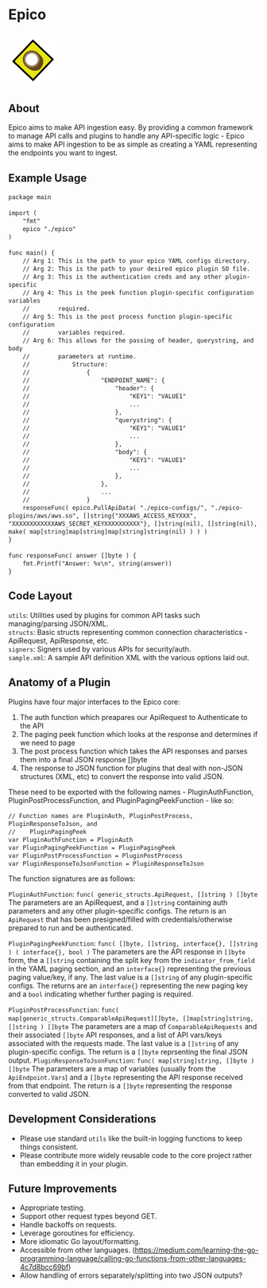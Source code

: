# Epico
<img src="https://github.com/SREnity/epico/raw/master/assets/epico.png" width="100">


## About
Epico aims to make API ingestion easy.  By providing a common framework to manage API calls and plugins to handle any API-specific logic - Epico aims to make API ingestion to be as simple as creating a YAML representing the endpoints you want to ingest. 

## Example Usage
```
package main

import (
    "fmt"
    epico "./epico"
)

func main() {
    // Arg 1: This is the path to your epico YAML configs directory.
    // Arg 2: This is the path to your desired epico plugin SO file.
    // Arg 3: This is the authentication creds and any other plugin-specific
    // Arg 4: This is the peek function plugin-specific configuration variables
    //        required.
    // Arg 5: This is the post process function plugin-specific configuration
    //        variables required.
    // Arg 6: This allows for the passing of header, querystring, and body
    //        parameters at runtime.
    //            Structure:
    //                {
    //                    "ENDPOINT_NAME": {
    //                        "header": {
    //                            "KEY1": "VALUE1"
    //                            ...
    //                        },
    //                        "querystring": {
    //                            "KEY1": "VALUE1"
    //                            ...
    //                        },
    //                        "body": {
    //                            "KEY1": "VALUE1"
    //                            ...
    //                        },
    //                    },
    //                    ...
    //                } 
    responseFunc( epico.PullApiData( "./epico-configs/", "./epico-plugins/aws/aws.so", []string{"XXXAWS_ACCESS_KEYXXX", "XXXXXXXXXXXXAWS_SECRET_KEYXXXXXXXXXX"}, []string(nil), []string(nil), make( map[string]map[string]map[string]string(nil) ) ) )
}

func responseFunc( answer []byte ) {
    fmt.Printf("Answer: %v\n", string(answer))
}
```


## Code Layout
`utils`: Utilities used by plugins for common API tasks such managing/parsing JSON/XML.  
`structs`: Basic structs representing common connection characteristics - ApiRequest, ApiResponse, etc.  
`signers`: Signers used by various APIs for security/auth.  
`sample.xml`: A sample API definition XML with the various options laid out.  


## Anatomy of a Plugin
Plugins have four major interfaces to the Epico core:
1. The auth function which preapares our ApiRequest to Authenticate to the API
2. The paging peek function which looks at the response and determines if we need to page
3. The post process function which takes the API responses and parses them into a final JSON response []byte 
4. The response to JSON function for plugins that deal with non-JSON structures (XML, etc) to convert the response into valid JSON.

These need to be exported with the following names - PluginAuthFunction, PluginPostProcessFunction, and PluginPagingPeekFunction - like so:

```
// Function names are PluginAuth, PluginPostProcess, PluginResponseToJson, and
//    PluginPagingPeek
var PluginAuthFunction = PluginAuth
var PluginPagingPeekFunction = PluginPagingPeek
var PluginPostProcessFunction = PluginPostProcess
var PluginResponseToJsonFunction = PluginResponseToJson
```

The function signatures are as follows:

`PluginAuthFunction`: `func( generic_structs.ApiRequest, []string ) []byte`
The parameters are an ApiRequest, and a `[]string` containing auth parameters and any other plugin-specific configs.  The return is an `ApiRequest` that has been presigned/filled with credentials/otherwise prepared to run and be authenticated.

`PluginPagingPeekFunction`: `func( []byte, []string, interface{}, []string ) ( interface{}, bool )`
The parameters are the API response in `[]byte` form, the a `[]string` containing the split key from the `indicator_from_field` in the YAML paging section, and an `interface{}` representing the previous paging value/key, if any. The last value is a `[]string` of any plugin-specific configs.  The returns are an `interface{}` representing the new paging key and a `bool` indicating whether further paging is required.

`PluginPostProcessFunction`: `func( map[generic_structs.ComparableApiRequest][]byte, []map[string]string, []string ) []byte`
The parameters are a map of `ComparableApiRequests` and their associated `[]byte` API responses, and a list of API vars/keys associated with the requests made.  The last value is a `[]string` of any plugin-specific configs.  The return is a `[]byte` reprsenting the final JSON output.
`PluginResponseToJsonFunction`: `func( map[string]string, []byte ) []byte`
The parameters are a map of variables (usually from the `ApiEndpoint.Vars`) and a `[]byte` representing the API response received from that endpoint.  The return is a `[]byte` representing the response converted to valid JSON.


## Development Considerations
* Please use standard `utils` like the built-in logging functions to keep things consistent.
* Please contribute more widely reusable code to the core project rather than embedding it in your plugin. 


## Future Improvements
* Appropriate testing.
* Support other request types beyond GET.
* Handle backoffs on requests.
* Leverage goroutines for efficiency.
* More idiomatic Go layout/formatting.
* Accessible from other languages. (https://medium.com/learning-the-go-programming-language/calling-go-functions-from-other-languages-4c7d8bcc69bf)
* Allow handling of errors separately/splitting into two JSON outputs?
